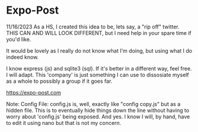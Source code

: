 # Expo-Post

11/16/2023
As a HS, I created this idea to be, lets say, a "rip off" twitter. THIS CAN AND WILL LOOK DIFFERENT, but I need help in your spare time if you'd like.

It would be lovely as I really do not know what I'm doing,
but using what I do indeed know.

I know express (js) and sqlite3 (sql). If it's better in a different way, feel free. I will adapt. This 'company' is just something I can use to dissosiate myself as a whole to possibly a group if it goes far.

<https://expo-post.com>

Note:
Config File:
config.js is, well, exactly like "config copy.js" but as a hidden file. This is to eventually hide things down the line without having to worry about 'config.js' being exposed.
And yes. I know I will, by hand, have to edit it using nano but that is not my concern.
